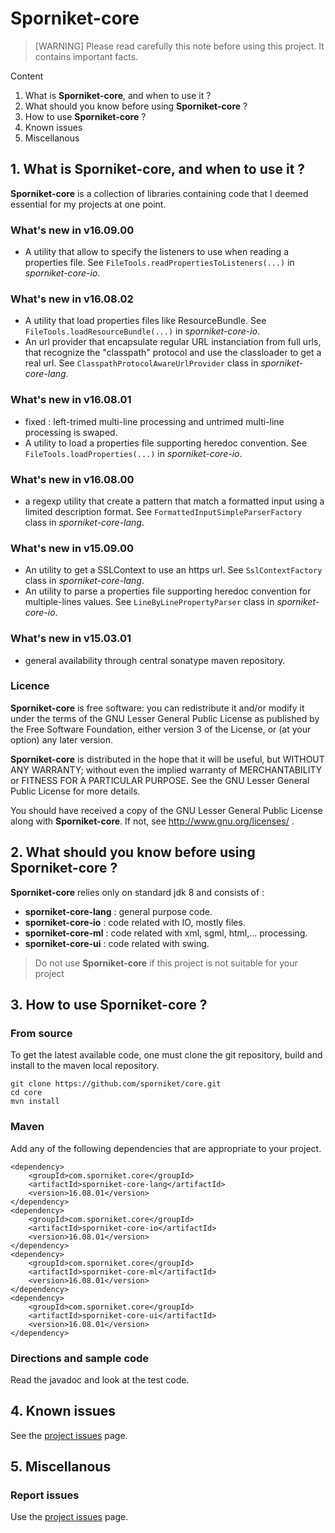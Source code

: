 # Sporniket-core

> [WARNING] Please read carefully this note before using this project. It contains important facts.

Content

1. What is **Sporniket-core**, and when to use it ?
2. What should you know before using **Sporniket-core** ?
3. How to use **Sporniket-core** ?
4. Known issues
5. Miscellanous

## 1. What is **Sporniket-core**, and when to use it ?
**Sporniket-core** is a collection of libraries containing code that I deemed essential for my projects at one point.

### What's new in v16.09.00
* A utility that allow to specify the listeners to use when reading a properties file. See `FileTools.readPropertiesToListeners(...)` in *sporniket-core-io*.

### What's new in v16.08.02
* A utility that load properties files like ResourceBundle. See `FileTools.loadResourceBundle(...)` in *sporniket-core-io*.
* An url provider that encapsulate regular URL instanciation from full urls, that recognize the "classpath" protocol and use the classloader to get a real url. See `ClasspathProtocolAwareUrlProvider` class in *sporniket-core-lang*.

### What's new in v16.08.01

* fixed : left-trimed multi-line processing and untrimed multi-line processing is swaped.
* A utility to load a properties file supporting heredoc convention. See `FileTools.loadProperties(...)` in *sporniket-core-io*.

### What's new in v16.08.00

* a regexp utility that create a pattern that match a formatted input using a limited description format. See `FormattedInputSimpleParserFactory` class in *sporniket-core-lang*.

### What's new in v15.09.00

* An utility to get a SSLContext to use an https url. See `SslContextFactory` class in *sporniket-core-lang*.
* An utility to parse a properties file supporting heredoc convention for multiple-lines values. See `LineByLinePropertyParser` class in *sporniket-core-io*.

### What's new in v15.03.01

* general availability through central sonatype maven repository.


### Licence
 **Sporniket-core** is free software: you can redistribute it and/or modify it under the terms of the
 GNU Lesser General Public License as published by the Free Software Foundation, either version 3 of the License, or (at your
 option) any later version.

 **Sporniket-core** is distributed in the hope that it will be useful, but WITHOUT ANY WARRANTY; without
 even the implied warranty of MERCHANTABILITY or FITNESS FOR A PARTICULAR PURPOSE. See the GNU Lesser General Public License for
 more details.
 
 You should have received a copy of the GNU Lesser General Public License along with **Sporniket-core**.
 If not, see http://www.gnu.org/licenses/ .


## 2. What should you know before using **Sporniket-core** ?
**Sporniket-core** relies only on standard jdk 8 and consists of :

* **sporniket-core-lang** : general purpose code.
* **sporniket-core-io** : code related with IO, mostly files.
* **sporniket-core-ml** : code related with xml, sgml, html,... processing.
* **sporniket-core-ui** : code related with swing.

> Do not use **Sporniket-core** if this project is not suitable for your project

## 3. How to use **Sporniket-core** ?

### From source
To get the latest available code, one must clone the git repository, build and install to the maven local repository.

	git clone https://github.com/sporniket/core.git
	cd core
	mvn install

### Maven
Add any of the following dependencies that are appropriate to your project.

```
<dependency>
	<groupId>com.sporniket.core</groupId>
	<artifactId>sporniket-core-lang</artifactId>
	<version>16.08.01</version>
</dependency>
<dependency>
	<groupId>com.sporniket.core</groupId>
	<artifactId>sporniket-core-io</artifactId>
	<version>16.08.01</version>
</dependency>
<dependency>
	<groupId>com.sporniket.core</groupId>
	<artifactId>sporniket-core-ml</artifactId>
	<version>16.08.01</version>
</dependency>
<dependency>
	<groupId>com.sporniket.core</groupId>
	<artifactId>sporniket-core-ui</artifactId>
	<version>16.08.01</version>
</dependency>
```

### Directions and sample code
Read the javadoc and look at the test code.

## 4. Known issues
See the [project issues](https://github.com/sporniket/core/issues) page.

## 5. Miscellanous

### Report issues
Use the [project issues](https://github.com/sporniket/core/issues) page.
